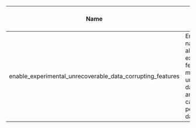 | Name | Desc | Level | Type | non-Daemon Default | Daemon Default | Min | Max | Valid Values | verbatim | See also | Flags | Services | Validator | Long Desc | Tags |
| --- | --- | --- | --- | --- | --- | --- | --- | --- | --- | --- | --- | --- | --- | --- | --- |
| <span id="SP_enable_experimental_unrecoverable_data_corrupting_features">enable_experimental_unrecoverable_data_corrupting_features</span> |  Enable named (or all with '*') experimental features that may be untested, dangerous, and/or cause permanent data loss | Advanced | Str |  |  |  |  |  |  |  | RUNTIME |  |  |  |  |
